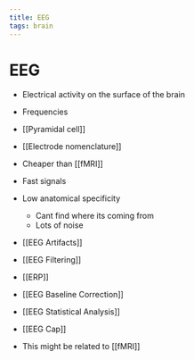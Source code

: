 ```yaml
---
title: EEG
tags: brain
---
```


# EEG
- Electrical activity on the surface of the brain
- Frequencies
- [[Pyramidal cell]]
- [[Electrode nomenclature]]
- Cheaper than [[fMRI]]
- Fast signals
- Low anatomical specificity
	- Cant find where its coming from
	- Lots of noise
- [[EEG Artifacts]]
- [[EEG Filtering]]
- [[ERP]]
- [[EEG Baseline Correction]]
- [[EEG Statistical Analysis]]
- [[EEG Cap]]

- This might be related to [[fMRI]]



















































